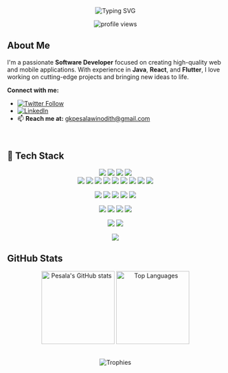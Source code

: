 <div align="center">
  <img src="https://readme-typing-svg.herokuapp.com?font=Orbitron&color=00FFFF&size=50&center=true&vCenter=true&height=60&width=800&lines=Hi,+I'm+Pesala+Winodith;Software+Developer;Web+Developer;Mobile+App+Developer;NoCode+Game+Developer;+Welcome+to+My+Profile!;Let’s+Explore+the+Future!" alt="Typing SVG">
</div>

<p align="center">
  <img src="https://komarev.com/ghpvc/?username=pesala-x&label=Visitors&color=00FFFF&style=for-the-badge" alt="profile views" />
</p>


## About Me

I'm a passionate **Software Developer** focused on creating high-quality web and mobile applications. With experience in **Java**, **React**, and **Flutter**, I love working on cutting-edge projects and bringing new ideas to life.

**Connect with me:**
- [![Twitter Follow](https://img.shields.io/twitter/follow/pesalawinodith?style=social)](https://twitter.com/pesalawinodith)
- [![LinkedIn](https://img.shields.io/badge/LinkedIn-Connect-blue?style=social&logo=linkedin)](https://www.linkedin.com/in/pesala-winodith-893740279/)
- 📫 **Reach me at:** [gkpesalawinodith@gmail.com](mailto:gkpesalawinodith@gmail.com)
<p></p>
<p></p>
<br/>

## 🚀 Tech Stack

<div align="center">
  <img src="https://img.shields.io/badge/Python-black?style=for-the-badge&logo=python&logoColor=3776AB" />
  <img src="https://img.shields.io/badge/Java-black?style=for-the-badge&logo=java&logoColor=007396" />
  <img src="https://img.shields.io/badge/Spring-black?style=for-the-badge&logo=spring&logoColor=6DB33F" />
  <img src="https://img.shields.io/badge/Spring%20Boot-black?style=for-the-badge&logo=springboot&logoColor=6DB33F" />
</div>
<div align="center">
  <img src="https://img.shields.io/badge/HTML5-black?style=for-the-badge&logo=html5&logoColor=E34F26" />
  <img src="https://img.shields.io/badge/CSS3-black?style=for-the-badge&logo=css3&logoColor=1572B6" />
  <img src="https://img.shields.io/badge/JavaScript-black?style=for-the-badge&logo=javascript&logoColor=F7DF1E" />
  <img src="https://img.shields.io/badge/TailwindCSS-black?style=for-the-badge&logo=tailwindcss&logoColor=06B6D4" />
  <img src="https://img.shields.io/badge/GSAP-black?style=for-the-badge&logo=greensock&logoColor=88CE02" />
<!--   <img src="https://img.shields.io/badge/Clippy-black?style=for-the-badge&logo=microsoft&logoColor=0078D6" /> -->
  <img src="https://img.shields.io/badge/Bootstrap-black?style=for-the-badge&logo=bootstrap&logoColor=563D7C" />
  <img src="https://img.shields.io/badge/React-black?style=for-the-badge&logo=react&logoColor=61DAFB" />
  <img src="https://img.shields.io/badge/Redux-black?style=for-the-badge&logo=redux&logoColor=764ABC" />
  <img src="https://img.shields.io/badge/Next.js-black?style=for-the-badge&logo=next.js&logoColor=white" />
</div>
<p></p>
<div align="center">
  <img src="https://img.shields.io/badge/Node.js-black?style=for-the-badge&logo=node.js&logoColor=339933" />
  <img src="https://img.shields.io/badge/Express-black?style=for-the-badge&logo=express&logoColor=white" />
  <img src="https://img.shields.io/badge/MongoDB-black?style=for-the-badge&logo=mongodb&logoColor=47A248" />
  <img src="https://img.shields.io/badge/MySQL-black?style=for-the-badge&logo=mysql&logoColor=4479A1" />
<!--   <img src="https://img.shields.io/badge/PostgreSQL-black?style=for-the-badge&logo=postgresql&logoColor=336791" /> -->
  <img src="https://img.shields.io/badge/Firebase-black?style=for-the-badge&logo=firebase&logoColor=FFCA28" />
</div>
<p></p>
<div align="center">
  <img src="https://img.shields.io/badge/Docker-black?style=for-the-badge&logo=docker&logoColor=2496ED" />
  <img src="https://img.shields.io/badge/Git-black?style=for-the-badge&logo=git&logoColor=F05032" />
  <img src="https://img.shields.io/badge/GitHub-black?style=for-the-badge&logo=github&logoColor=white" />
  <img src="https://img.shields.io/badge/Figma-black?style=for-the-badge&logo=figma&logoColor=F24E1E" />
</div>
<p></p>
<div align="center">
  <img src="https://img.shields.io/badge/Payload%20CMS-black?style=for-the-badge&logo=payload&logoColor=ffffff" />
  <img src="https://img.shields.io/badge/Appwrite-black?style=for-the-badge&logo=appwrite&logoColor=F02E65" />
</div>
<p></p>
<div align="center">
  <img src="https://img.shields.io/badge/Vercel-black?style=for-the-badge&logo=vercel&logoColor=ffffff" />
</div>

## GitHub Stats
<div align="center">
  <img src="https://github-readme-stats.vercel.app/api?username=pesala-x&show_icons=true&theme=radical" alt="Pesala's GitHub stats" height="170"/>
  <img src="https://github-readme-stats.vercel.app/api/top-langs/?username=pesala-x&layout=compact&theme=radical" alt="Top Languages" height="170"/>
</div>

<div>
  <br>
  <p>
    
  </p>
</div>

<div align="center">
  <img src="https://github-profile-trophy.vercel.app/?username=pesala-x&theme=darkhub&row=1&column=6" alt="Trophies" />
</div>
